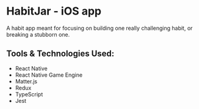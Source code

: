 # HabitJar - iOS app

A habit app meant for focusing on building one really challenging habit, or breaking a stubborn one.

## Tools & Technologies Used:

- React Native
- React Native Game Engine
- Matter.js
- Redux
- TypeScript
- Jest






